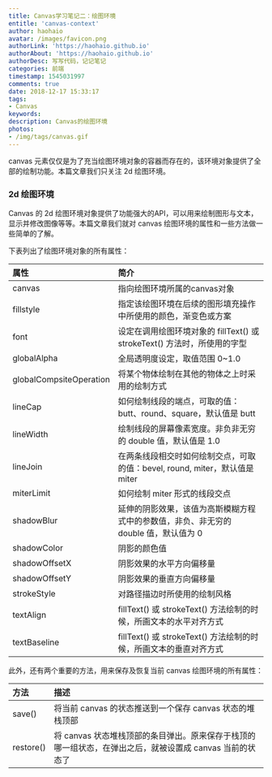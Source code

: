 ```yaml
---
title: Canvas学习笔记二：绘图环境
entitle: 'canvas-context'
author: haohaio
avatar: /images/favicon.png
authorLink: 'https://haohaio.github.io'
authorAbout: 'https://haohaio.github.io'
authorDesc: 写写代码，记记笔记
categories: 前端
timestamp: 1545031997
comments: true
date: 2018-12-17 15:33:17
tags:
- Canvas
keywords:
description: Canvas的绘图环境
photos:
- /img/tags/canvas.gif
---
```


canvas 元素仅仅是为了充当绘图环境对象的容器而存在的，该环境对象提供了全部的绘制功能。本篇文章我们只关注 2d 绘图环境。

### 2d 绘图环境

Canvas 的 2d 绘图环境对象提供了功能强大的API，可以用来绘制图形与文本，显示并修改图像等等。本篇文章我们就对 canvas 绘图环境的属性和一些方法做一些简单的了解。

下表列出了绘图环境对象的所有属性：

| 属性                    | 简介                                                                                 |
| :---------------------- | :----------------------------------------------------------------------------------- |
| canvas                  | 指向绘图环境所属的canvas对象                                                         |
| fillstyle               | 指定该绘图环境在后续的图形填充操作中所使用的颜色，渐变色或方案                       |
| font                    | 设定在调用绘图环境对象的 fillText() 或 strokeText() 方法时，所使用的字型             |
| globalAlpha             | 全局透明度设定，取值范围 0~1.0                                                       |
| globalCompsiteOperation | 将某个物体绘制在其他的物体之上时采用的绘制方式                                       |
| lineCap                 | 如何绘制线段的端点，可取的值：butt、round、square，默认值是 butt                     |
| lineWidth               | 绘制线段的屏幕像素宽度。非负非无穷的 double 值，默认值是 1.0                         |
| lineJoin                | 在两条线段相交时如何绘制交点，可取的值：bevel, round, miter，默认值是 miter          |
| miterLimit              | 如何绘制 miter 形式的线段交点                                                        |
| shadowBlur              | 延伸的阴影效果，该值为高斯模糊方程式中的参数值，非负、非无穷的 double 值，默认值为 0 |
| shadowColor             | 阴影的颜色值                                                                         |
| shadowOffsetX           | 阴影效果的水平方向偏移量                                                             |
| shadowOffsetY           | 阴影效果的垂直方向偏移量                                                             |
| strokeStyle             | 对路径描边时所使用的绘制风格                                                         |
| textAlign               | fillText() 或 strokeText() 方法绘制的时候，所画文本的水平对齐方式                    |
| textBaseline            | fillText() 或 strokeText() 方法绘制的时候，所画文本的垂直对齐方式                    |

此外，还有两个重要的方法，用来保存及恢复当前 canvas 绘图环境的所有属性：

| 方法      | 描述                                                                                                     |
| :-------- | :------------------------------------------------------------------------------------------------------- |
| save()    | 将当前 canvas 的状态推送到一个保存 canvas 状态的堆栈顶部                                                 |
| restore() | 将 canvas 状态堆栈顶部的条目弹出。原来保存于栈顶的哪一组状态，在弹出之后，就被设置成 canvas 当前的状态了 |
